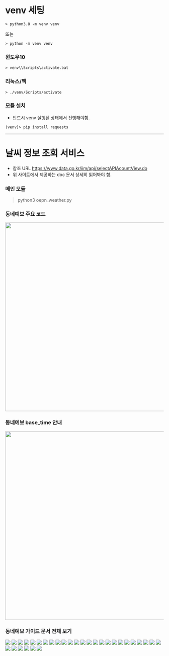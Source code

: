 # venv 세팅
```shell
> python3.8 -m venv venv
```
또는  
```shell
> python -m venv venv
```
>>>
### 윈도우10  
```
> venv\\Scripts\activate.bat
```
### 리눅스/맥
```
> ./venv/Scripts/activate
```

### 모듈 설치
- 반드시 venv 실행된 상태에서 진행해야함.
```
(venv)> pip install requests
```

---
# 날씨 정보 조회 서비스
- 참조 URL https://www.data.go.kr/iim/api/selectAPIAcountView.do
- 위 사이트에서 제공하는 doc 문서 상세히 읽어봐야 함.

### 메인 모듈
> python3 oepn_weather.py 
  
### 동네예보 주요 코드
<img src="weather_code.png" style="width:600px;">

### 동네예보 base_time 안내
<img src="weather_time.png" style="width:600px;">
  

### 동네예보 가이드 문서 전체 보기
<img src="./docs/api_guide_01.jpg" style="width:80% height:80%;">
<img src="./docs/api_guide_02.jpg" style="width:80% height:80%;">
<img src="./docs/api_guide_03.jpg" style="width:80% height:80%;">
<img src="./docs/api_guide_04.jpg" style="width:80% height:80%;">
<img src="./docs/api_guide_05.jpg" style="width:80% height:80%;">
<img src="./docs/api_guide_06.jpg" style="width:80% height:80%;">
<img src="./docs/api_guide_07.jpg" style="width:80% height:80%;">
<img src="./docs/api_guide_08.jpg" style="width:80% height:80%;">
<img src="./docs/api_guide_09.jpg" style="width:80% height:80%;">
<img src="./docs/api_guide_10.jpg" style="width:80% height:80%;">
<img src="./docs/api_guide_11.jpg" style="width:80% height:80%;">
<img src="./docs/api_guide_12.jpg" style="width:80% height:80%;">
<img src="./docs/api_guide_13.jpg" style="width:80% height:80%;">
<img src="./docs/api_guide_14.jpg" style="width:80% height:80%;">
<img src="./docs/api_guide_15.jpg" style="width:80% height:80%;">
<img src="./docs/api_guide_16.jpg" style="width:80% height:80%;">
<img src="./docs/api_guide_17.jpg" style="width:80% height:80%;">
<img src="./docs/api_guide_18.jpg" style="width:80% height:80%;">
<img src="./docs/api_guide_19.jpg" style="width:80% height:80%;">
<img src="./docs/api_guide_20.jpg" style="width:80% height:80%;">
<img src="./docs/api_guide_21.jpg" style="width:80% height:80%;">
<img src="./docs/api_guide_22.jpg" style="width:80% height:80%;">
<img src="./docs/api_guide_23.jpg" style="width:80% height:80%;">
<img src="./docs/api_guide_24.jpg" style="width:80% height:80%;">
<img src="./docs/api_guide_25.jpg" style="width:80% height:80%;">
<img src="./docs/api_guide_26.jpg" style="width:80% height:80%;">
<img src="./docs/api_guide_27.jpg" style="width:80% height:80%;">
<img src="./docs/api_guide_28.jpg" style="width:80% height:80%;">
<img src="./docs/api_guide_29.jpg" style="width:80% height:80%;">
<img src="./docs/api_guide_30.jpg" style="width:80% height:80%;">
<img src="./docs/api_guide_31.jpg" style="width:80% height:80%;">

